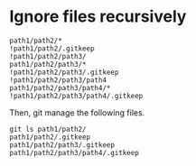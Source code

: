 # Ignore files recursively

```
path1/path2/*
!path1/path2/.gitkeep
!path1/path2/path3/
path1/path2/path3/*
!path1/path2/path3/.gitkeep
!path1/path2/path3/path4
path1/path2/path3/path4/*
!path1/path2/path3/path4/.gitkeep
```

Then, git manage the following files.

```
git ls path1/path2/
path1/path2/.gitkeep
path1/path2/path3/.gitkeep
path1/path2/path3/path4/.gitkeep
```
